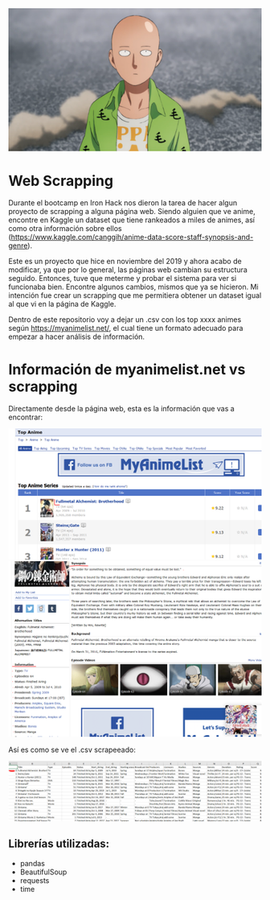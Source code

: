 <img src="https://github.com/luisferlc/Anime-Scrapping/blob/master/images/saitama.png">

# Web Scrapping
Durante el bootcamp en Iron Hack nos dieron la tarea de hacer algun proyecto de scrapping a alguna página web. Siendo alguien que ve anime, encontre en Kaggle un dataset que tiene rankeados a miles de animes, así como otra información sobre ellos (https://www.kaggle.com/canggih/anime-data-score-staff-synopsis-and-genre).

Este es un proyecto que hice en noviembre del 2019 y ahora acabo de modificar, ya que por lo general, las páginas web cambian su estructura seguido. Entonces, tuve que meterme y probar el sistema para ver si funcionaba bien. Encontre algunos cambios, mismos que ya se hicieron. Mi intención fue crear un scrapping que me permitiera obtener un dataset igual al que vi en la página de Kaggle.

Dentro de este repositorio voy a dejar un .csv con los top xxxx animes según https://myanimelist.net/, el cual tiene un formato adecuado para empezar a hacer análisis de información.

# Información de myanimelist.net vs scrapping

Directamente desde la página web, esta es la información que vas a encontrar:

<img src="https://github.com/luisferlc/Anime-Scrapping/blob/master/images/full.PNG">
<img src="https://github.com/luisferlc/Anime-Scrapping/blob/master/images/fullm.PNG">

Así es como se ve el .csv scrapeeado:

<img src="https://github.com/luisferlc/Anime-Scrapping/blob/master/images/scrapped.PNG">

## Librerías utilizadas:
* pandas
* BeautifulSoup
* requests
* time

